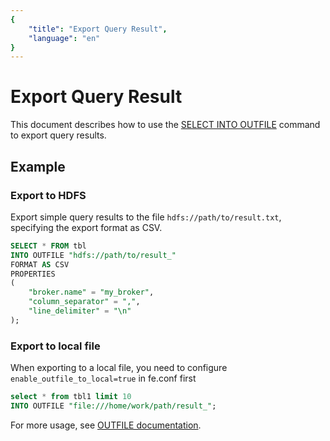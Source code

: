 ```yaml
---
{
    "title": "Export Query Result",
    "language": "en"
}
---
```


<!--
Licensed to the Apache Software Foundation (ASF) under one
or more contributor license agreements.  See the NOTICE file
distributed with this work for additional information
regarding copyright ownership.  The ASF licenses this file
to you under the Apache License, Version 2.0 (the
"License"); you may not use this file except in compliance
with the License.  You may obtain a copy of the License at

  http://www.apache.org/licenses/LICENSE-2.0

Unless required by applicable law or agreed to in writing,
software distributed under the License is distributed on an
"AS IS" BASIS, WITHOUT WARRANTIES OR CONDITIONS OF ANY
KIND, either express or implied.  See the License for the
specific language governing permissions and limitations
under the License.
-->

# Export Query Result

This document describes how to use the  [SELECT INTO OUTFILE](../../sql-manual/sql-reference-v2/Data-Manipulation-Statements/OUTFILE.html)  command to export query results.

## Example

### Export to HDFS

Export simple query results to the file `hdfs://path/to/result.txt`, specifying the export format as CSV.

```sql
SELECT * FROM tbl
INTO OUTFILE "hdfs://path/to/result_"
FORMAT AS CSV
PROPERTIES
(
    "broker.name" = "my_broker",
    "column_separator" = ",",
    "line_delimiter" = "\n"
);
```

### Export to local file

When exporting to a local file, you need to configure `enable_outfile_to_local=true` in fe.conf first

```sql
select * from tbl1 limit 10 
INTO OUTFILE "file:///home/work/path/result_";
```

For more usage, see [OUTFILE documentation](../../sql-manual/sql-reference-v2/Data-Manipulation-Statements/OUTFILE.html).

## Concurrent export

By default, the export of the query result set is non-concurrent, that is, a single point of export. If the user wants the query result set to be exported concurrently, the following conditions need to be met:

1. session variable 'enable_parallel_outfile' to enable concurrent export: ```set enable_parallel_outfile = true;```
2. The export method is S3, HDFS instead of using a broker
3. The query can meet the needs of concurrent export, for example, the top level does not contain single point nodes such as sort. (I will give an example later, which is a query that does not export the result set concurrently)

If the above three conditions are met, the concurrent export query result set can be triggered. Concurrency = ```be_instacne_num * parallel_fragment_exec_instance_num```

### How to verify that the result set is exported concurrently

After the user enables concurrent export through the session variable setting, if you want to verify whether the current query can be exported concurrently, you can use the following method.

```
explain select xxx from xxx where xxx into outfile "s3://xxx" format as csv properties ("AWS_ENDPOINT" = "xxx", ...);
```

After explaining the query, Doris will return the plan of the query. If you find that ```RESULT FILE SINK``` appears in ```PLAN FRAGMENT 1```, it means that the export concurrency has been opened successfully.
If ```RESULT FILE SINK``` appears in ```PLAN FRAGMENT 0```, it means that the current query cannot be exported concurrently (the current query does not satisfy the three conditions of concurrent export at the same time).

```
Planning example for concurrent export:
+-----------------------------------------------------------------------------+
| Explain String                                                              |
+-----------------------------------------------------------------------------+
| PLAN FRAGMENT 0                                                             |
|  OUTPUT EXPRS:<slot 2> | <slot 3> | <slot 4> | <slot 5>                     |
|   PARTITION: UNPARTITIONED                                                  |
|                                                                             |
|   RESULT SINK                                                               |
|                                                                             |
|   1:EXCHANGE                                                                |
|                                                                             |
| PLAN FRAGMENT 1                                                             |
|  OUTPUT EXPRS:`k1` + `k2`                                                   |
|   PARTITION: HASH_PARTITIONED: `default_cluster:test`.`multi_tablet`.`k1`   |
|                                                                             |
|   RESULT FILE SINK                                                          |
|   FILE PATH: s3://ml-bd-repo/bpit_test/outfile_1951_                        |
|   STORAGE TYPE: S3                                                          |
|                                                                             |
|   0:OlapScanNode                                                            |
|      TABLE: multi_tablet                                                    |
+-----------------------------------------------------------------------------+
```

## Usage example

For details, please refer to [OUTFILE Document](../sql-reference/sql-statements/Data%20Manipulation/OUTFILE.md).

## Return result

The command is a synchronization command. The command returns, which means the operation is over.
At the same time, a row of results will be returned to show the exported execution result.

If it exports and returns normally, the result is as follows:

```
mysql> select * from tbl1 limit 10 into outfile "file:///home/work/path/result_";
+------------+-----------+----------+--------------------------------------------------------------------+
| FileNumber | TotalRows | FileSize | URL                                                                |
+------------+-----------+----------+--------------------------------------------------------------------+
|          1 |         2 |        8 | file:///192.168.1.10/home/work/path/result_{fragment_instance_id}_ |
+------------+-----------+----------+--------------------------------------------------------------------+
1 row in set (0.05 sec)
```

* FileNumber: The number of files finally generated.
* TotalRows: The number of rows in the result set.
* FileSize: The total size of the exported file. Unit byte.
* URL: If it is exported to a local disk, the Compute Node to which it is exported is displayed here.

If a concurrent export is performed, multiple rows of data will be returned.

```
+------------+-----------+----------+--------------------------------------------------------------------+
| FileNumber | TotalRows | FileSize | URL                                                                |
+------------+-----------+----------+--------------------------------------------------------------------+
|          1 |         3 |        7 | file:///192.168.1.10/home/work/path/result_{fragment_instance_id}_ |
|          1 |         2 |        4 | file:///192.168.1.11/home/work/path/result_{fragment_instance_id}_ |
+------------+-----------+----------+--------------------------------------------------------------------+
2 rows in set (2.218 sec)
```

If the execution is incorrect, an error message will be returned, such as:

```
mysql> SELECT * FROM tbl INTO OUTFILE ...
ERROR 1064 (HY000): errCode = 2, detailMessage = Open broker writer failed ...
```

## Notice

* The CSV format does not support exporting binary types, such as BITMAP and HLL types. These types will be output as `\N`, which is null.
* If you do not enable concurrent export, the query result is exported by a single BE node in a single thread. Therefore, the export time and the export result set size are positively correlated. Turning on concurrent export can reduce the export time.
* The export command does not check whether the file and file path exist. Whether the path will be automatically created or whether the existing file will be overwritten is entirely determined by the semantics of the remote storage system.
* If an error occurs during the export process, the exported file may remain on the remote storage system. Doris will not clean these files. The user needs to manually clean up.
* The timeout of the export command is the same as the timeout of the query. It can be set by `SET query_timeout = xxx`.
* For empty result query, there will be an empty file.
* File spliting will ensure that a row of data is stored in a single file. Therefore, the size of the file is not strictly equal to `max_file_size`.
* For functions whose output is invisible characters, such as BITMAP and HLL types, the output is `\N`, which is NULL.
* At present, the output type of some geo functions, such as `ST_Point` is VARCHAR, but the actual output value is an encoded binary character. Currently these functions will output garbled characters. For geo functions, use `ST_AsText` for output.

## More Help

For more detailed syntax and best practices for using OUTFILE, please refer to the [OUTFILE](../../sql-manual/sql-reference-v2/Data-Manipulation-Statements/OUTFILE.html) command manual, you can also More help information can be obtained by typing `HELP OUTFILE` at the command line of the MySql client.
